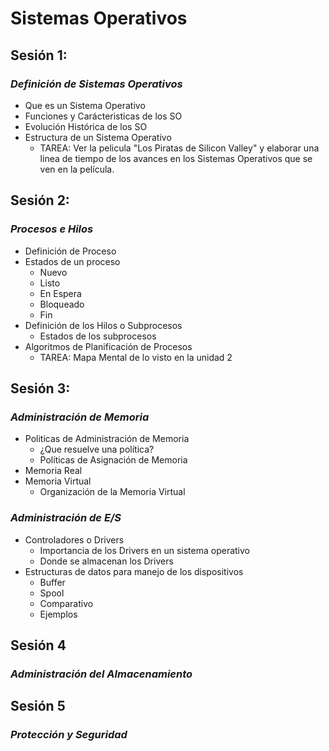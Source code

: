 # Sistemas Operativos

## **Sesión 1:**

### *Definición de Sistemas Operativos*

- Que es un Sistema Operativo
- Funciones y Carácteristicas de los SO
- Evolución Histórica de los SO
- Estructura de un Sistema Operativo
  - TAREA: Ver la pelicula "Los Piratas de Silicon Valley" y elaborar una linea de tiempo de los avances en los Sistemas Operativos que se ven en la película.

## **Sesión 2:**

### *Procesos e Hilos*

- Definición de Proceso
- Estados de un proceso
  - Nuevo
  - Listo
  - En Espera
  - Bloqueado
  - Fin
- Definición de los Hilos o Subprocesos
  - Estados de los subprocesos
- Algoritmos de Planificación de Procesos
  - TAREA: Mapa Mental de lo visto en la unidad 2

## **Sesión 3:**

### *Administración de Memoria*

- Politicas de Administración de Memoria
  - ¿Que resuelve una política?
  - Políticas de Asignación de Memoria
- Memoria Real
- Memoria Virtual
  - Organización de la Memoria Virtual

### *Administración de E/S*

- Controladores o Drivers
  - Importancia de los Drivers en un sistema operativo
  - Donde se almacenan los Drivers
- Estructuras de datos para manejo de los dispositivos
  - Buffer
  - Spool
  - Comparativo
  - Ejemplos

## **Sesión 4**

### *Administración del Almacenamiento*

## **Sesión 5**

### *Protección y Seguridad*

